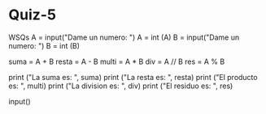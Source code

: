 # Quiz-5
WSQs
A = input("Dame un numero: ")
A = int (A)
B = input("Dame un numero: ")
B = int (B)

suma = A + B
resta = A - B
multi = A * B
div = A // B
res = A % B

print ("La suma es: ", suma)
print ("La resta es: ", resta)
print ("El producto es: ", multi)
print ("La division es: ", div)
print ("El residuo es: ", res)

input()
